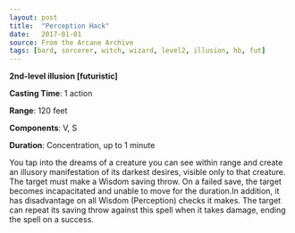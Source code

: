 ```yaml
---
layout: post
title:  "Perception Hack"
date:   2017-01-01
source: From the Arcane Archive
tags: [bard, sorcerer, witch, wizard, level2, illusion, hb, fut]
---
```


**2nd-level illusion [futuristic]**

**Casting Time**: 1 action

**Range**: 120 feet

**Components**: V, S

**Duration**: Concentration, up to 1 minute

You tap into the dreams of a creature you can see within range and create an illusory manifestation of its darkest desires, visible only to that creature. The target must make a Wisdom saving throw. On a failed save, the target becomes incapacitated and unable to move for the duration.In addition, it has disadvantage on all Wisdom (Perception) checks it makes. The target can repeat its saving throw against this spell when it takes damage, ending the spell on a success.
